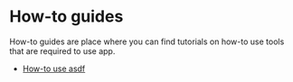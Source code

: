 <!--
# @title How-to guides
-->
# How-to guides

How-to guides are place where you can find tutorials on how-to use tools that are required to use app.

* [How-to use asdf](asdf.md)
